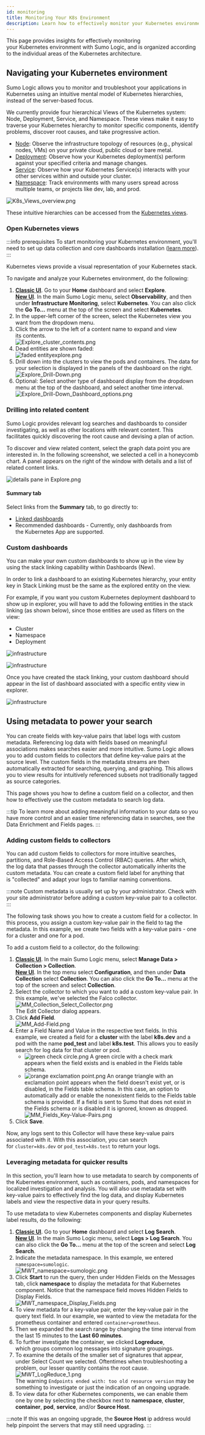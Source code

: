 ```yaml
---
id: monitoring
title: Monitoring Your K8s Environment
description: Learn how to effectively monitor your Kubernetes environment according to the individual areas of the Kubernetes architecture.
---
```


This page provides insights for effectively monitoring your Kubernetes environment with Sumo Logic, and is organized according to the individual areas of the Kubernetes architecture.

## Navigating your Kubernetes environment

Sumo Logic allows you to monitor and troubleshoot your applications in Kubernetes using an intuitive mental model of Kubernetes hierarchies, instead of the server-based focus.

We currently provide four hierarchical Views of the Kubernetes system: Node, Deployment, Service, and Namespace. These views make it easy to traverse your Kubernetes hierarchy to monitor specific components, identify problems, discover root causes, and take progressive action.

* [Node](https://kubernetes.io/docs/concepts/architecture/nodes/): Observe the infrastructure topology of resources (e.g., physical nodes, VMs) on your private cloud, public cloud or bare metal.
* [Deployment](https://kubernetes.io/docs/concepts/workloads/controllers/deployment/): Observe how your Kubernetes deployment(s) perform against your specified criteria and manage changes.
* [Service](https://kubernetes.io/docs/concepts/services-networking/service/): Observe how your Kubernetes Service(s) interacts with your other services within and outside your cluster.
* [Namespace](https://kubernetes.io/docs/concepts/overview/working-with-objects/namespaces): Track environments with many users spread across multiple teams, or projects like dev, lab, and prod.

![K8s_Views_overview.png](/img/kubernetes/K8s_Views_overview.png)

These intuitive hierarchies can be accessed from the [Kubernetes views](/docs/dashboards/explore-view/#kubernetes-views).


### Open Kubernetes views

:::info prerequisites
To start monitoring your Kubernetes environment, you'll need to set up data collection and core dashboards installation ([learn more](/docs/observability/kubernetes/quickstart)).
:::

Kubernetes views provide a visual representation of your Kubernetes stack.

To navigate and analyze your Kubernetes environment, do the following:

1. [**Classic UI**](/docs/get-started/sumo-logic-ui-classic).  Go to your **Home** dashboard and select **Explore**. <br/>[**New UI**](/docs/get-started/sumo-logic-ui). In the main Sumo Logic menu, select **Observability**, and then under **Infrastructure Monitoring**, select **Kubernetes**. You can also click the **Go To...** menu at the top of the screen and select **Kubernetes**.  
1. In the upper-left corner of the screen, select the Kubernetes view you want from the dropdown menu.
1. Click the arrow to the left of a content name to expand and view its contents.<br/> ![Explore_cluster_contents.png](/img/kubernetes/Explore_cluster_contents.png)
1. Dead entities are shown faded:<br/> ![faded entityexplore.png](/img/kubernetes/faded-entity-explore.png)
1. Drill down into the clusters to view the pods and containers. The data for your selection is displayed in the panels of the dashboard on the right.<br/> ![Explore_Drill-Down.png](/img/kubernetes/Explore_Drill-Down.png)
1. Optional: Select another type of dashboard display from the dropdown menu at the top of the dashboard, and select another time interval.<br/>![Explore_Drill-Down_Dashboard_options.png](/img/kubernetes/Explore_Drill-Down_Dashboard_options.png)

<!--
    The navigation panel appears on the left with a collapsed view of your Kubernetes stack.

    ![Explore_Collapsed_view.png](/img/kubernetes/Explore_Collapsed_view.png)

    * If this is your first time using the view, the window at the right will be empty.
    * If you have already installed a Sumo Logic App for Kubernetes, a dashboard displaying data for the selected deployment appears on the right. For instructions on installing the Sumo Logic Kubernetes App, see the [Kubernetes Solution help pages](collection-setup.md). 

1. Now you can navigate your Kubernetes environment and analyze the landscape.

### Analyzing the Kubernetes landscape 

The views allow you to quickly navigate through your Kubernetes environment and assess the landscape of the hierarchy. The navigation panel on the left shows a list of all your clusters with the namespaces, containers, and pods nested underneath each cluster.

-->

### Drilling into related content 

Sumo Logic provides relevant log searches and dashboards to consider investigating, as well as other locations with relevant content. This facilitates quickly discovering the root cause and devising a plan of action.

To discover and view related content, select the graph data point you are interested in. In the following screenshot, we selected a cell in a honeycomb chart. A panel appears on the right of the window with details and a list of related content links.

![details pane in Explore.png](/img/kubernetes/details-pane-Explore.png)

#### Summary tab

Select links from the **Summary** tab, to go directly to:

* [Linked dashboards](/docs/dashboards/panels/modify-chart#link-dashboards)
* Recommended dashboards - Currently, only dashboards from the Kubernetes App are supported.

### Custom dashboards

You can make your own custom dashboards to show up in the view by using the stack linking capability within Dashboards (New).

In order to link a dashboard to an existing Kubernetes hierarchy, your entity key in Stack Linking must be the same as the explored entity on the view.

For example, if you want you custom Kubernetes deployment dashboard to show up in explorer, you will have to add the following entities in the stack linking (as shown below), since those entities are used as filters on the view:

* Cluster
* Namespace
* Deployment


![infrastructure](/img/kubernetes/deploy1.png)

![infrastructure](/img/kubernetes/deploy2.png)

Once you have created the stack linking, your custom dashboard should appear in the list of dashboard associated with a specific entity view in explorer.

![infrastructure](/img/kubernetes/deploy3.png)

<!--
## Explore a Visual Kubernetes Hierarchy

**Explore** is an intuitive navigational framework that provides a visual map of the hierarchy of your Kubernetes environment. It allows you to traverse the hierarchy and filter the display to focus on deployments, nodes, services, or namespaces. Explore accomplishes this by translating metadata fields into an easy to understand mental model so you can quickly check system states at various levels and proactively troubleshoot issues. 

![K8s_Views_overview.png](/img/kubernetes/K8s_Views_overview.png)

Health and performance data appears in the dashboard on the right for the view you are investigating: node, deployment, service, or namespace. The Sumo Logic Dashboard framework is unique in its ability to show logs and metrics in a seamless integration with the same dashboard.

In the following example, we chose the Kubernetes Node View and selected the k8s-freno-2 cluster. We then selected the Kubernetes - Cluster Overview dashboard, for a high-level view of the health and performance of the cluster.

![K8s_Dashboard_overview.png](/img/kubernetes/K8s_Dashboard_overview.png)


## Kubernetes logs and metrics

Sumo Logic utilizes the following Open Source applications to provide insights into logs and metrics in your Kubernetes environment:

* **FluentD**, an Open Source collector, is used to collect logs from the Kubernetes cluster, then forwards them to Sumo Logic. This includes cluster and container orchestration logs, as well as logs generated by apps on your pods.
* **Prometheus**, an Open Source monitoring tool, is used to collect metrics that provide data on the cluster, node, and pod level.

### Metrics rich monitoring

Sumo Logic provides scraper utility that collects Prometheus formatted metrics from exporters. The metrics are then enriched with metadata and sent to Sumo Logic via HTTP. Sumo Logic Kubernetes apps show Prometheus format metrics in graphic display dashboards for intuitive analysis.

### How Kubernetes exposes metrics

* Exporters expose metrics on a particular port and endpoint.
* Node exporter can be run to expose node metrics, such as CPU and memory utilization which can be used to monitor the health of your nodes.
* Kube State add-on exposes cluster level state information.

![Intro_Prometheus_Metrics.png](/img/kubernetes/Intro_Prometheus_Metrics.png)

-->

## Using metadata to power your search

You can create fields with key-value pairs that label logs with custom metadata. Referencing log data with fields based on meaningful associations makes searches easier and more intuitive. Sumo Logic allows you to add custom fields to collectors that define key-value pairs at the source level. The custom fields in the metadata streams are then automatically extracted for searching, querying, and graphing. This allows you to view results for intuitively referenced subsets not traditionally tagged as source categories. 

This page shows you how to define a custom field on a collector, and then how to effectively use the custom metadata to search log data.

:::tip
To learn more about adding meaningful information to your data so you have more control and an easier time referencing data in searches, see the Data Enrichment and Fields pages.
:::

### Adding custom fields to collectors

You can add custom fields to collectors for more intuitive searches, partitions, and Role-Based Access Control (RBAC) queries. After which, the log data that passes through the collector automatically inherits the custom metadata. You can create a custom field label for anything that is "collected" and adapt your logs to familiar naming conventions. 

:::note
Custom metadata is usually set up by your administrator. Check with your site administrator before adding a custom key-value pair to a collector.
:::

The following task shows you how to create a custom field for a collector. In this process, you assign a custom key-value pair in the field to tag the metadata. In this example, we create two fields with a key-value pairs - one for a cluster and one for a pod. 

To add a custom field to a collector, do the following:

1. [**Classic UI**](/docs/get-started/sumo-logic-ui-classic).  In the main Sumo Logic menu, select **Manage Data > Collection > Collection**. <br/>[**New UI**](/docs/get-started/sumo-logic-ui). In the top menu select **Configuration**, and then under **Data Collection** select **Collection**. You can also click the **Go To...** menu at the top of the screen and select **Collection**.  
1. Select the collector to which you want to add a custom key-value pair. In this example, we've selected the Falco collector.<br/> ![MM_Collection_Select_Collector.png](/img/kubernetes/MM_Collection_Select_Collector.png)<br/>
    The Edit Collector dialog appears.
1. Click **Add Field**.<br/>  ![MM_Add-Field.png](/img/kubernetes/MM_Add-Field.png)
1. Enter a Field Name and Value in the respective text fields. In this example, we created a field for a **cluster** with the label **k8s.dev** and a pod with the name **pod_test** and label **k8s.test**. This allows you to easily search for log data for that cluster or pod.
    * ![green check circle.png](/img/reuse/green-check-circle.png) A green circle with a check mark appears when the field exists and is enabled in the Fields table schema.
    * ![orange exclamation point.png](/img/reuse/orange-exclamation-point.png) An orange triangle with an exclamation point appears when the field doesn't exist yet, or is disabled, in the Fields table schema. In this case, an option to automatically add or enable the nonexistent fields to the Fields table schema is provided. If a field is sent to Sumo that does not exist in the Fields schema or is disabled it is ignored, known as dropped.<br/>  ![MM_Fields_Key-Value-Pairs.png](/img/kubernetes/MM_Fields_Key-Value-Pairs.png)
1. Click **Save**.

Now, any logs sent to this Collector will have these key-value pairs associated with it. With this association, you can search for `cluster=k8s.dev` or `pod_test=k8s.test` to return your logs.

### Leveraging metadata for quicker results

In this section, you'll learn how to use metadata to search by components of the Kubernetes environment, such as containers, pods, and namespaces for localized investigation and analysis. You will also use metadata set with key-value pairs to effectively find the log data, and display Kubernetes labels and view the respective data in your query results.

To use metadata to view Kubernetes components and display Kubernetes label results, do the following:

1. [**Classic UI**](/docs/get-started/sumo-logic-ui-classic).  Go to your **Home** dashboard and select **Log Search**. <br/>[**New UI**](/docs/get-started/sumo-logic-ui). In the main Sumo Logic menu, select **Logs > Log Search**. You can also click the **Go To...** menu at the top of the screen and select **Log Search**.  
1. Indicate the metadata namespace. In this example, we entered `namespace=sumologic`.<br/>  ![MWT_namespace=sumologic.png](/img/kubernetes/MWT_namespace.png)
1. Click **Start** to run the query, then under Hidden Fields on the Messages tab, click **namespace** to display the metadata for that Kubernetes component. Notice that the namespace field moves Hidden Fields to Display Fields.<br/>  ![MWT_namespace_Display_Fields.png](/img/kubernetes/MWT_namespace_Display_Fields.png)
1. To view metadata for a key-value pair, enter the key-value pair in the query text field. In our example, we wanted to view the metadata for the prometheus container and entered `container=prometheus`.
1. Then we expanded the search range by changing the time interval from the last 15 minutes to the **Last 60 minutes**.
1. To further investigate the container, we clicked **Logreduce**, which groups common log messages into signature groupings. 
1. To examine the details of the smaller set of signatures that appear, under Select Count we selected. Oftentimes when troubleshooting a problem, our lesser quantity contains the root cause.<br/>  ![MWT_LogReduce_1.png](/img/kubernetes/MWT_LogReduce_1.png)<br/>
    The warning `Endpoints ended with: too old resource version` may be something to investigate or just the indication of an ongoing upgrade.
1. To view data for other Kubernetes components, we can enable them one by one by selecting the checkbox next to **namespace**, **cluster**, **container**, **pod**, **service**, and/or **Source Host**.

:::note
If this was an ongoing upgrade, the **Source Host** ip address would help pinpoint the servers that may still need upgrading.
:::

<!--
### How Metadata Works

Metadata allows you to view your data in an intuitive mental model, as a visual representation of your Kubernetes environment within Sumo Logic. Explore uses metadata to unify metric and log streams with a centralized agent. The centralized agent has the ability to access multiple data streams across the platform with a common language comprised of metadata objects. Log and metric data are then displayed seamlessly in panels on the same dashboards.

The following image illustrates the Explore intuitive "mental model" concept. The side-by-side views show a traditional infrastructure-centric model for visualizing service events on the left, and the Explore intuitive mental model for visualizing the data for the same service events on the right.

![Infrastructure vs service.png](/img/kubernetes/infrastructure-vs-service.png)


-->
